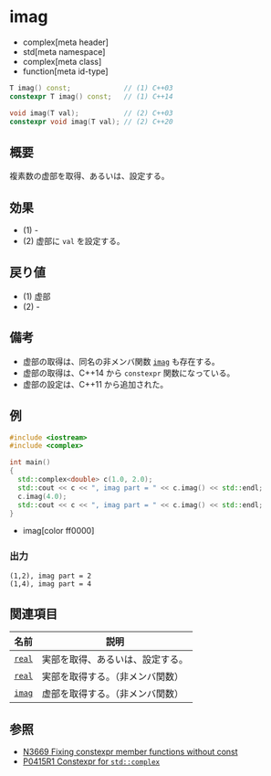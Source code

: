 # imag
* complex[meta header]
* std[meta namespace]
* complex[meta class]
* function[meta id-type]

```cpp
T imag() const;             // (1) C++03
constexpr T imag() const;   // (1) C++14

void imag(T val);           // (2) C++03
constexpr void imag(T val); // (2) C++20
```

## 概要
複素数の虚部を取得、あるいは、設定する。


## 効果
- (1) -
- (2) 虚部に `val` を設定する。


## 戻り値
- (1) 虚部
- (2) -


## 備考
- 虚部の取得は、同名の非メンバ関数 [`imag`](imag_free.md) も存在する。
- 虚部の取得は、C++14 から `constexpr` 関数になっている。
- 虚部の設定は、C++11 から追加された。


## 例
```cpp example
#include <iostream>
#include <complex>

int main()
{
  std::complex<double> c(1.0, 2.0);
  std::cout << c << ", imag part = " << c.imag() << std::endl;
  c.imag(4.0);
  std::cout << c << ", imag part = " << c.imag() << std::endl;
}
```
* imag[color ff0000]

### 出力
```
(1,2), imag part = 2
(1,4), imag part = 4
```


## 関連項目

| 名前                   | 説明                             |
|------------------------|----------------------------------|
| [`real`](real.md)      | 実部を取得、あるいは、設定する。 |
| [`real`](real_free.md) | 実部を取得する。（非メンバ関数） |
| [`imag`](imag_free.md) | 虚部を取得する。（非メンバ関数） |


## 参照
- [N3669 Fixing constexpr member functions without const](http://www.open-std.org/jtc1/sc22/wg21/docs/papers/2013/n3669.pdf)
- [P0415R1 Constexpr for `std::complex`](http://www.open-std.org/jtc1/sc22/wg21/docs/papers/2017/p0415r1.html)

